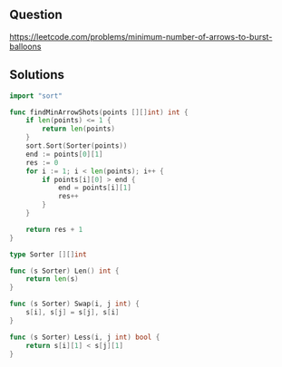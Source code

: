## Question

https://leetcode.com/problems/minimum-number-of-arrows-to-burst-balloons

## Solutions

```go
import "sort"

func findMinArrowShots(points [][]int) int {
	if len(points) <= 1 {
		return len(points)
	}
	sort.Sort(Sorter(points))
	end := points[0][1]
	res := 0
	for i := 1; i < len(points); i++ {
		if points[i][0] > end {
			end = points[i][1]
			res++
		}
	}

	return res + 1
}

type Sorter [][]int

func (s Sorter) Len() int {
	return len(s)
}

func (s Sorter) Swap(i, j int) {
	s[i], s[j] = s[j], s[i]
}

func (s Sorter) Less(i, j int) bool {
	return s[i][1] < s[j][1]
}
```
